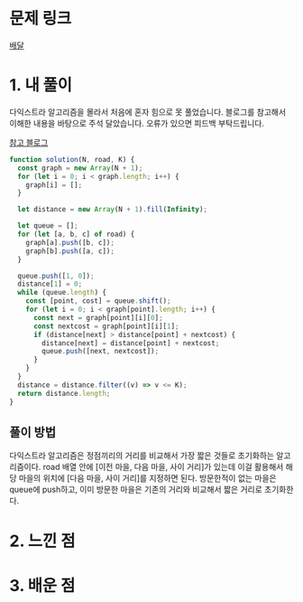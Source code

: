 # 문제 링크

[배달](https://school.programmers.co.kr/learn/courses/30/lessons/12978)

# 1. 내 풀이

다익스트라 알고리즘을 몰라서 처음에 혼자 힘으로 못 풀었습니다.
블로그를 참고해서 이해한 내용을 바탕으로 주석 달았습니다.
오류가 있으면 피드백 부탁드립니다.

[참고 블로그](https://m.blog.naver.com/PostView.naver?blogId=dlaxodud2388&logNo=222634478180&categoryNo=29&proxyReferer=)

```js
function solution(N, road, K) {
  const graph = new Array(N + 1);
  for (let i = 0; i < graph.length; i++) {
    graph[i] = [];
  }

  let distance = new Array(N + 1).fill(Infinity);

  let queue = [];
  for (let [a, b, c] of road) {
    graph[a].push([b, c]);
    graph[b].push([a, c]);
  }

  queue.push([1, 0]);
  distance[1] = 0;
  while (queue.length) {
    const [point, cost] = queue.shift();
    for (let i = 0; i < graph[point].length; i++) {
      const next = graph[point][i][0];
      const nextcost = graph[point][i][1];
      if (distance[next] > distance[point] + nextcost) {
        distance[next] = distance[point] + nextcost;
        queue.push([next, nextcost]);
      }
    }
  }
  distance = distance.filter((v) => v <= K);
  return distance.length;
}
```

## 풀이 방법

다익스트라 알고리즘은 정점끼리의 거리를 비교해서 가장 짧은 것들로 초기화하는 알고리즘이다.
road 배열 안에 [이전 마을, 다음 마을, 사이 거리]가 있는데 이걸 활용해서
해당 마을의 위치에 [다음 마을, 사이 거리]를 지정하면 된다.
방문한적이 없는 마을은 queue에 push하고, 이미 방문한 마을은 기존의 거리와 비교해서 짧은 거리로 초기화한다.

# 2. 느낀 점

# 3. 배운 점
